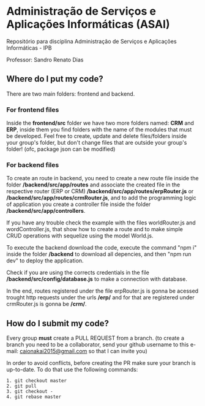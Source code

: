 # Administração de Serviços e Aplicações Informáticas (ASAI)
Repositório para disciplina Administração de Serviços e Aplicações Informáticas - IPB

Professor: Sandro Renato Dias

## Where do I put my code?
There are two main folders: frontend and backend.

### For frontend files
Inside the **frontend/src** folder we have two more folders named: **CRM** and **ERP**, inside them you find folders with the name of the modules that must be developed. Feel free to create, update and delete files/folders inside your group's folder, but don't change files that are outside your group's folder! (ofc, package json can be modified)

### For backend files
To create an route in backend, you need to create a new route file inside the folder **/backend/src/app/routes** and associate the created file in the respective router (ERP or CRM) **/backend/src/app/routes/erpRouter.js** or **/backend/src/app/routes/crmRouter.js**, and to add the programming logic of application you create a controller file inside the folder **/backend/src/app/controllers**.

If you have any trouble check the example with the files worldRouter.js and wordController.js, that show how to create a route and to make simple CRUD operations with sequelize using the model World.js.

To execute the backend download the code, execute the command "npm i" inside the folder **/backend** to download all depencies, and then "npm run dev" to deploy the application.

Check if you are using the corrects credentials in the file **/backend/src/config/database.js** to make a connection with database.

In the end, routes registered under the file erpRouter.js is gonna be acessed trought http requests under the urls **/erp/** and for that are registered under crmRouter.js is gonna be **/crm/**.


## How do I submit my code?
Every group **must** create a PULL REQUEST from a branch. (to create a branch you need to be a collaborator, send your github username to this e-mail: caionakai2015@gmail.com so that I can invite you)

In order to avoid conflicts, before creating the PR make sure your branch is up-to-date. To do that use the following commands:
```
1. git checkout master
2. git pull
3. git checkout -
4. git rebase master
```
